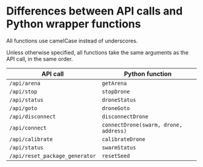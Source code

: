 # Differences between API calls and Python wrapper functions

All functions use camelCase instead of underscores.

Unless otherwise specified, all functions take the same arguments as the API call, in the same order.

| API call | Python function |
| --- | --- |
| `/api/arena` | `getArena` |
| `/api/stop` | `stopDrone` |
| `/api/status` | `droneStatus` |
| `/api/goto` | `droneGoto` |
| `/api/disconnect` | `disconnectDrone` |
| `/api/connect` | `connectDrone(swarm, drone, address)` |
| `/api/calibrate` | `calibrateDrone` |
| `/api/status` | `swarmStatus` |
| `/api/reset_package_generator` | `resetSeed` |
